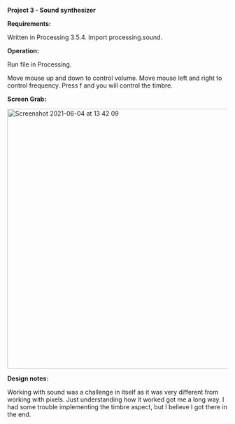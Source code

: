 **Project 3 - Sound synthesizer**

**Requirements:**

Written in Processing 3.5.4. Import processing.sound. 

**Operation:**

Run file in Processing.

Move mouse up and down to control volume. Move mouse left and right to control frequency. Press f and you will control the timbre. 

**Screen Grab:**

<img width="593" alt="Screenshot 2021-06-04 at 13 42 09" src="https://user-images.githubusercontent.com/79255624/120804215-503fcc00-c53c-11eb-8954-0046ea4af817.png">

**Design notes:** 

Working with sound was a challenge in itself as it was very different from working with pixels. Just understanding how it worked got me a long way. I had some trouble implementing the timbre aspect, but I believe I got there in the end. 

